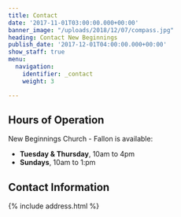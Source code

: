 ```yaml
---
title: Contact
date: '2017-11-01T03:00:00.000+00:00'
banner_image: "/uploads/2018/12/07/compass.jpg"
heading: Contact New Beginnings
publish_date: '2017-12-01T04:00:00.000+00:00'
show_staff: true
menu:
  navigation:
    identifier: _contact
    weight: 3

---
```

## Hours of Operation

New Beginnings Church - Fallon is available:

* **Tuesday & Thursday**, 10am to 4pm 
* **Sundays**, 10am to 1:pm 

## Contact Information

{% include address.html %}